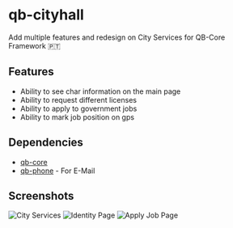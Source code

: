 # qb-cityhall
Add multiple features and redesign on City Services for QB-Core Framework 🇵🇹

## Features
- Ability to see char information on the main page
- Ability to request different licenses
- Ability to apply to government jobs
- Ability to mark job position on gps

## Dependencies
- [qb-core](https://github.com/qbcore-framework/qb-core)
- [qb-phone](https://github.com/qbcore-framework/qb-phone) - For E-Mail

## Screenshots
![City Services](https://i.imgur.com/5r3xFAE.png)
![Identity Page](https://i.imgur.com/P7eKh0A.png)
![Apply Job Page](https://i.imgur.com/Rarrcu4.png)
